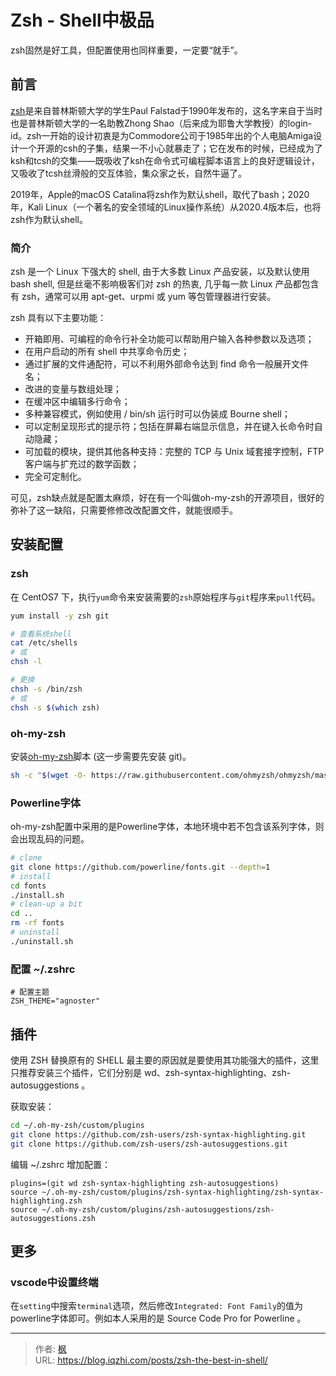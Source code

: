 # Zsh - Shell中极品


zsh固然是好工具，但配置使用也同样重要，一定要“就手”。

<!--more-->

## 前言

[zsh](https://en.wikipedia.org/wiki/Z_shell)是来自普林斯顿大学的学生Paul Falstad于1990年发布的，这名字来自于当时也是普林斯顿大学的一名助教Zhong Shao（后来成为耶鲁大学教授）的login-id。zsh一开始的设计初衷是为Commodore公司于1985年出的个人电脑Amiga设计一个开源的csh的子集，结果一不小心就暴走了；它在发布的时候，已经成为了ksh和tcsh的交集——既吸收了ksh在命令式可编程脚本语言上的良好逻辑设计，又吸收了tcsh丝滑般的交互体验，集众家之长，自然牛逼了。

2019年，Apple的macOS Catalina将zsh作为默认shell，取代了bash；2020年，Kali Linux（一个著名的安全领域的Linux操作系统）从2020.4版本后，也将zsh作为默认shell。

### 简介

zsh 是一个 Linux 下强大的 shell, 由于大多数 Linux 产品安装，以及默认使用bash shell, 但是丝毫不影响极客们对 zsh 的热衷, 几乎每一款 Linux 产品都包含有 zsh，通常可以用 apt-get、urpmi 或 yum 等包管理器进行安装。

zsh 具有以下主要功能：

- 开箱即用、可编程的命令行补全功能可以帮助用户输入各种参数以及选项；
- 在用户启动的所有 shell 中共享命令历史；
- 通过扩展的文件通配符，可以不利用外部命令达到 find 命令一般展开文件名；
- 改进的变量与数组处理；
- 在缓冲区中编辑多行命令；
- 多种兼容模式，例如使用 / bin/sh 运行时可以伪装成 Bourne shell；
- 可以定制呈现形式的提示符；包括在屏幕右端显示信息，并在键入长命令时自动隐藏；
- 可加载的模块，提供其他各种支持：完整的 TCP 与 Unix 域套接字控制，FTP 客户端与扩充过的数学函数；
- 完全可定制化。

可见，zsh缺点就是配置太麻烦，好在有一个叫做oh-my-zsh的开源项目，很好的弥补了这一缺陷，只需要修修改改配置文件，就能很顺手。

## 安装配置

### zsh

在 CentOS7 下，执行`yum`命令来安装需要的`zsh`原始程序与`git`程序来`pull`代码。

```bash
yum install -y zsh git

# 查看系统shell
cat /etc/shells
# 或
chsh -l

# 更换
chsh -s /bin/zsh
# 或
chsh -s $(which zsh)
```

### oh-my-zsh

安装[oh-my-zsh](https://github.com/ohmyzsh/ohmyzsh)脚本 (这一步需要先安装 git)。

```sh
sh -c "$(wget -O- https://raw.githubusercontent.com/ohmyzsh/ohmyzsh/master/tools/install.sh)"
```

### Powerline字体

oh-my-zsh配置中采用的是Powerline字体，本地环境中若不包含该系列字体，则会出现乱码的问题。

```sh
# clone
git clone https://github.com/powerline/fonts.git --depth=1
# install
cd fonts
./install.sh
# clean-up a bit
cd ..
rm -rf fonts
# uninstall
./uninstall.sh
```

### 配置 ~/.zshrc

```
# 配置主题
ZSH_THEME="agnoster"
```

## 插件

使用 ZSH 替换原有的 SHELL 最主要的原因就是要使用其功能强大的插件，这里只推荐安装三个插件，它们分别是 wd、zsh-syntax-highlighting、zsh-autosuggestions 。

获取安装：

```sh
cd ~/.oh-my-zsh/custom/plugins
git clone https://github.com/zsh-users/zsh-syntax-highlighting.git
git clone https://github.com/zsh-users/zsh-autosuggestions.git
```

编辑 ~/.zshrc 增加配置：

```
plugins=(git wd zsh-syntax-highlighting zsh-autosuggestions)
source ~/.oh-my-zsh/custom/plugins/zsh-syntax-highlighting/zsh-syntax-highlighting.zsh
source ~/.oh-my-zsh/custom/plugins/zsh-autosuggestions/zsh-autosuggestions.zsh
```

## 更多

### vscode中设置终端

在`setting`中搜索`terminal`选项，然后修改`Integrated: Font Family`的值为powerline字体即可。例如本人采用的是 Source Code Pro for Powerline 。

---

> 作者: [枫](https://github.com/qiuzhi)  
> URL: https://blog.iqzhi.com/posts/zsh-the-best-in-shell/  

